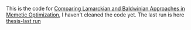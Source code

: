 This is the code for [Comparing Lamarckian and Baldwinian Approaches in Memetic Optimization](https://link.springer.com/chapter/10.1007/978-3-031-41774-0_41), I haven't cleaned the code yet.
The last run is here [thesis-last run](https://github.com/JIAOJIAOMEI/Evolution_algorithm/tree/main/thesis-last%20run)
